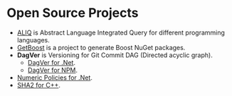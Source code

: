 ---
---
# Open Source Projects

- [ALIQ](https://github.com/sergey-shandar/aliq) is Abstract Language Integrated Query for different programming languages.
- [GetBoost](https://github.com/sergey-shandar/getboost/blob/master/readme.md) is a project to generate Boost NuGet packages.
- **DagVer** is Versioning for Git Commit DAG (Directed acyclic graph).
  - [DagVer for .Net](https://github.com/sergey-shandar/dagver-nuget).
  - [DagVer for NPM](https://github.com/sergey-shandar/dagver).
- [Numeric Policies for .Net](https://github.com/sergey-shandar/numeric-policies).
- [SHA2 for C++](https://github.com/sergey-shandar/sha2).
